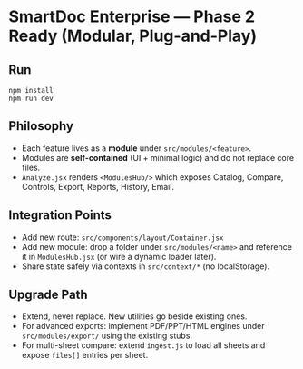 # SmartDoc Enterprise — Phase 2 Ready (Modular, Plug-and-Play)

## Run
```
npm install
npm run dev
```

## Philosophy
- Each feature lives as a **module** under `src/modules/<feature>`.
- Modules are **self-contained** (UI + minimal logic) and do not replace core files.
- `Analyze.jsx` renders `<ModulesHub/>` which exposes Catalog, Compare, Controls, Export, Reports, History, Email.

## Integration Points
- Add new route: `src/components/layout/Container.jsx`
- Add new module: drop a folder under `src/modules/<name>` and reference it in `ModulesHub.jsx` (or wire a dynamic loader later).
- Share state safely via contexts in `src/context/*` (no localStorage).

## Upgrade Path
- Extend, never replace. New utilities go beside existing ones.
- For advanced exports: implement PDF/PPT/HTML engines under `src/modules/export/` using the existing stubs.
- For multi-sheet compare: extend `ingest.js` to load all sheets and expose `files[]` entries per sheet.
